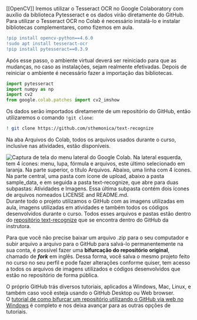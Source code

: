 [[OpenCV]]
Iremos utilizar o Tesseract OCR no Google Colaboratory com auxílio da biblioteca Pytesseract e os dados virão diretamente do GitHub. Para utilizar o Tesseract OCR no Colab é necessário instalá-lo e instalar bibliotecas complementares, como fizemos em aula.

```diff
!pip install opencv-python==4.6.0
!sudo apt install tesseract-ocr
!pip install pytesseract==0.3.9
```

Após esse passo, o ambiente virtual deverá ser reiniciado para que as mudanças, no caso as instalações, sejam realmente efetivadas. Depois de reiniciar o ambiente é necessário fazer a importação das bibliotecas.

```javascript
import pytesseract
import numpy as np
import cv2 
from google.colab.patches import cv2_imshow
```

Os dados serão importados diretamente de um repositório do GitHub, então utilizaremos o comando `!git clone`:

```bash
! git clone https://github.com/sthemonica/text-recognize
```

Na aba Arquivos do Colab, todos os arquivos usados durante o curso, inclusive nas atividades, estão disponíveis.

![Captura de tela do menu lateral do Google Colab. Na lateral esquerda, tem 4 ícones: menu, lupa, fórmula e arquivos, este último selecionado em laranja. Na parte superior, o título Arquivos. Abaixo, uma linha com 4 ícones. Na parte central, uma pasta com ícone de upload, abaixo a pasta sample_data, e em seguida a pasta text-recognize, que abre para duas subpastas: Atividades e Imagens. Essa última subpasta contém dois ícones de arquivos nomeados LICENSE and README.md.](https://caelum-online-public.s3.amazonaws.com/2663-visao-computacional/01/Aula1-prep_git.png)
Durante todo o projeto utilizamos o GitHub com as imagens utilizadas em aula, imagens utilizadas em atividades e também todos os códigos desenvolvidos durante o curso. Todos esses arquivos e pastas estão dentro do [repositório text-recognize](https://github.com/alura-cursos/text-recognize) que se encontra dentro do GitHub da instrutora.

Para que você não precise baixar um arquivo .zip para o seu computador e subir arquivo a arquivo para o GitHub para salvá-lo permanentemente na sua conta, é possível fazer uma **bifurcação do repositório original**, chamado de **_fork_** em inglês. Dessa forma, você salva o mesmo projeto feito no curso no seu perfil e pode fazer alterações conforme quiser, tem acesso a todos os arquivos de imagens utilizados e códigos desenvolvidos que estão no repositório de forma pública.

O próprio GitHub trás diversos tutoriais, aplicados a Windows, Mac, Linux, e também caso você esteja usando o GitHub Desktop ou Web browser. O [tutorial de como bifurcar um repositório utilizando o GitHub via web no Windows](https://docs.github.com/pt/get-started/quickstart/fork-a-repo) é completo e nos deixa avançar para as outras opções de tutoriais.